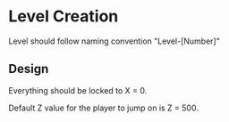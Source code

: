 # Level Creation

Level should follow naming convention "Level-[Number]"

## Design

Everything should be locked to X = 0.

Default Z value for the player to jump on is Z = 500.
